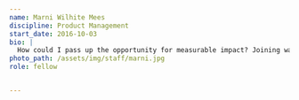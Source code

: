 ```yaml
---
name: Marni Wilhite Mees
discipline: Product Management
start_date: 2016-10-03
bio: |
  How could I pass up the opportunity for measurable impact? Joining was and continues to be so close to the perfect dream that I am constantly pinching myself to ensure that I really found a place where my passion and expertise align so perfectly.
photo_path: /assets/img/staff/marni.jpg
role: fellow


---
```

